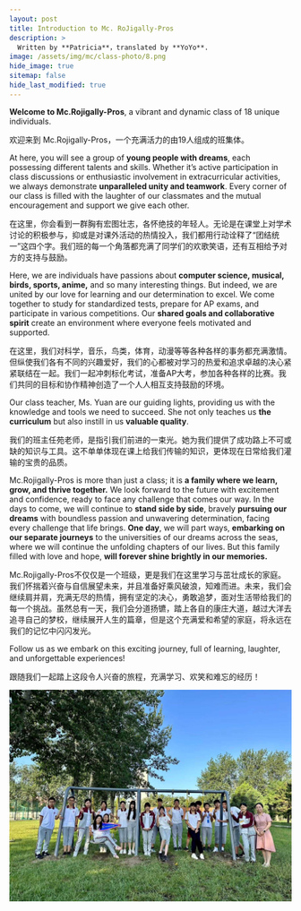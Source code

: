 ```yaml
---
layout: post
title: Introduction to Mc. RoJigally-Pros
description: >
  Written by **Patricia**，translated by **YoYo**.
image: /assets/img/mc/class-photo/8.png
hide_image: true
sitemap: false
hide_last_modified: true
---
```



**Welcome to Mc.Rojigally-Pros**, a vibrant and dynamic class of 18 unique individuals. 


欢迎来到 Mc.Rojigally-Pros，一个充满活力的由19人组成的班集体。


At here, you will see a group of **young people with dreams**, each possessing different talents and skills. Whether it’s active participation in class discussions or enthusiastic involvement in extracurricular activities, we always demonstrate **unparalleled unity and teamwork**. Every corner of our class is filled with the laughter of our classmates and the mutual encouragement and support we give each other.


在这里，你会看到一群胸有宏图壮志，各怀绝技的年轻人。无论是在课堂上对学术讨论的积极参与，抑或是对课外活动的热情投入，我们都用行动诠释了“团结统一”这四个字。我们班的每一个角落都充满了同学们的欢歌笑语，还有互相给予对方的支持与鼓励。


Here, we are individuals have passions about **computer science, musical, birds, sports, anime,** and so many interesting things. But indeed, we are united by our love for learning and our determination to excel. We come together to study for standardized tests, prepare for AP exams, and participate in various competitions. Our **shared goals and collaborative spirit** create an environment where everyone feels motivated and supported.


在这里，我们对科学，音乐，鸟类，体育，动漫等等各种各样的事务都充满激情。但纵使我们各有不同的兴趣爱好，我们的心都被对学习的热爱和追求卓越的决心紧紧联结在一起。我们一起冲刺标化考试，准备AP大考，参加各种各样的比赛。我们共同的目标和协作精神创造了一个人人相互支持鼓励的环境。


Our class teacher, Ms. Yuan are our guiding lights, providing us with the knowledge and tools we need to succeed. She not only teaches us **the curriculum** but also instill in us **valuable quality**. 


我们的班主任苑老师，是指引我们前进的一束光。她为我们提供了成功路上不可或缺的知识与工具。这不单单体现在课上给我们传输的知识，更体现在日常给我们灌输的宝贵的品质。


Mc.Rojigally-Pros is more than just a class; it is **a family where we learn, grow, and thrive together.** We look forward to the future with excitement and confidence, ready to face any challenge that comes our way. In the days to come, we will continue to **stand side by side**, bravely **pursuing our dreams** with boundless passion and unwavering determination, facing every challenge that life brings. **One day**, we will part ways, **embarking on our separate journeys** to the universities of our dreams across the seas, where we will continue the unfolding chapters of our lives. But this family filled with love and hope, **will forever shine brightly in our memories.**


Mc.Rojigally-Pros不仅仅是一个班级，更是我们在这里学习与茁壮成长的家庭。我们怀揣着兴奋与自信展望未来，并且准备好乘风破浪，知难而进。未来，我们会继续肩并肩，充满无尽的热情，拥有坚定的决心，勇敢追梦，面对生活带给我们的每一个挑战。虽然总有一天，我们会分道扬镳，踏上各自的康庄大道，越过大洋去追寻自己的梦校，继续展开人生的篇章，但是这个充满爱和希望的家庭，将永远在我们的记忆中闪闪发光。


Follow us as we embark on this exciting journey, full of learning, laughter, and unforgettable experiences!


跟随我们一起踏上这段令人兴奋的旅程，充满学习、欢笑和难忘的经历！

![](../../assets/img/mc/class-photo/7.jpeg)
